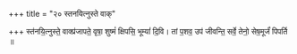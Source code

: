 +++
title = "२० स्तनयित्नुस्ते वाक्"

+++
स्त॑नयि॒त्नुस्ते॒ वाक्प्र॑जापते॒ वृषा॒ शुष्मं॑ क्षिपसि॒ भूम्यां॑ दि॒वि। तां प॒शव॒ उप॑ जीवन्ति॒ सर्वे॒ तेनो॒ सेष॒मूर्जं॑ पिपर्ति ॥